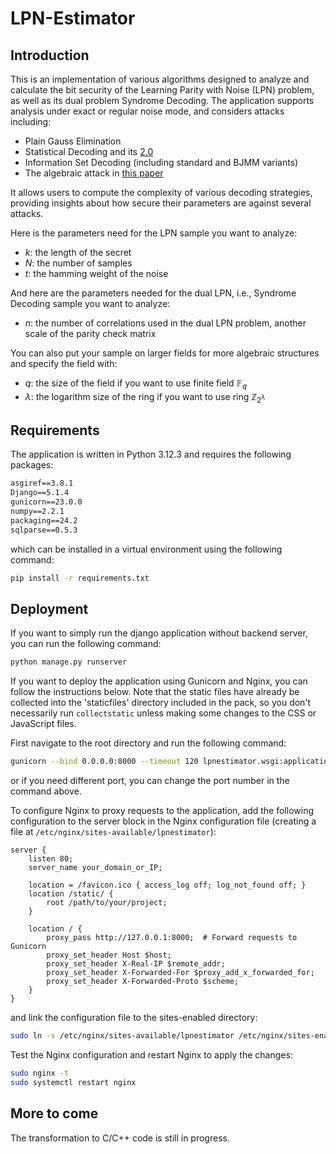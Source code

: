 # LPN-Estimator

## Introduction

This is an implementation of various algorithms designed to analyze and calculate the bit security of the Learning Parity with Noise (LPN) problem, as well as its dual problem Syndrome Decoding. The application supports analysis under exact or regular noise mode, and considers attacks including:

- Plain Gauss Elimination    
- Statistical Decoding and its [2.0](https://eprint.iacr.org/2022/1000.pdf)
- Information Set Decoding (including standard and BJMM variants)
- The algebraic attack in [this paper](https://eprint.iacr.org/2023/176)

It allows users to compute the complexity of various decoding strategies, providing insights about how secure their parameters are against several attacks.

Here is the parameters need for the LPN sample you want to analyze:

- $k$: the length of the secret
- $N$: the number of samples
- $t$: the hamming weight of the noise

And here are the parameters needed for the dual LPN, i.e., Syndrome Decoding sample you want to analyze:

- $n$: the number of correlations used in the dual LPN problem, another scale of the parity check matrix

You can also put your sample on larger fields for more algebraic structures and specify the field with:

- $q$: the size of the field if you want to use finite field $\mathbb{F}_q$
- $\lambda$: the logarithm size of the ring if you want to use ring $\mathbb Z_{2^\lambda}$

## Requirements

The application is written in Python 3.12.3 and requires the following packages:

```txt
asgiref==3.8.1
Django==5.1.4
gunicorn==23.0.0
numpy==2.2.1
packaging==24.2
sqlparse==0.5.3
```

which can be installed in a virtual environment using the following command:

```bash
pip install -r requirements.txt
```

## Deployment

If you want to simply run the django application without backend server, you can run the following command:

```bash
python manage.py runserver
```

If you want to deploy the application using Gunicorn and Nginx, you can follow the instructions below. Note that the static files have already be collected into the 'staticfiles' directory included in the pack, so you don't necessarily run `collectstatic` unless making some changes to the CSS or JavaScript files.

First navigate to the root directory and run the following command:

```bash
gunicorn --bind 0.0.0.0:8000 --timeout 120 lpnestimator.wsgi:application
```

or if you need different port, you can change the port number in the command above.

To configure Nginx to proxy requests to the application, add the following configuration to the server block in the Nginx configuration file (creating a file at `/etc/nginx/sites-available/lpnestimator`):

```nginx
server {
    listen 80;
    server_name your_domain_or_IP;

    location = /favicon.ico { access_log off; log_not_found off; }
    location /static/ {
        root /path/to/your/project;
    }

    location / {
        proxy_pass http://127.0.0.1:8000;  # Forward requests to Gunicorn
        proxy_set_header Host $host;
        proxy_set_header X-Real-IP $remote_addr;
        proxy_set_header X-Forwarded-For $proxy_add_x_forwarded_for;
        proxy_set_header X-Forwarded-Proto $scheme;
    }
}

```

and link the configuration file to the sites-enabled directory:

```bash
sudo ln -s /etc/nginx/sites-available/lpnestimator /etc/nginx/sites-enabled/
```

Test the Nginx configuration and
 restart Nginx to apply the changes:

```bash
sudo nginx -t
sudo systemctl restart nginx
```

## More to come
The transformation to C/C++ code is still in progress.